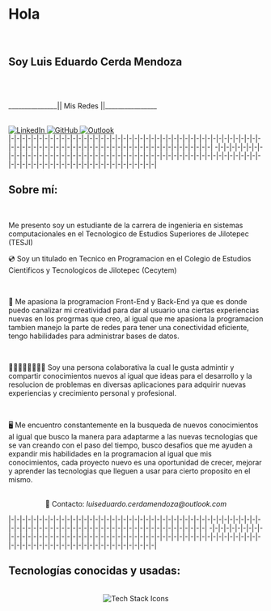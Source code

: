 <h1>Hola</h1>
          <br/>
          <h2>Soy Luis Eduardo Cerda Mendoza</h2>
          <br />
          <br />
          <div className="social-links" style={{ display: 'flex', justifyContent: 'center', gap: '10px' }}>
            <p>_______________|| Mis Redes ||________________ </p>
          </div>
          <br />
          <div className="social-links" style={{ display: 'flex', justifyContent: 'center', gap: '10px' }}>
            <a href="https://www.linkedin.com/in/luis-eduardo-cerda-mendoza-8913752ba/" target="_blank" rel="noopener noreferrer">
              <img src="https://img.shields.io/badge/LinkedIn-0077B5?style=for-the-badge&logo=linkedin&logoColor=white" alt="LinkedIn" />
            </a>
            <a href="https://github.com/LuisEduardo-CerdaMendoza?tab=repositories" target="_blank" rel="noopener noreferrer">
              <img src="https://img.shields.io/badge/GitHub-181717?style=for-the-badge&logo=github&logoColor=white" alt="GitHub" />
            </a>
            <a href="mailto:luiseduardo.cerdamendoza@outlook.com" target="_blank" rel="noopener noreferrer">
              <img src="https://img.shields.io/badge/Outlook-0078D4?style=for-the-badge&logo=microsoft-outlook&logoColor=white" alt="Outlook" />
            </a>
          </div>
        </div>
      </div>
      |-|-|-|-|-|-|-|-|-|-|-|-|-|-|-|-|-|-|-|-|-|-|-|-|-|-|-|-|-|-|-|-|-|-|-|-|-|-|-|-|-|-|-|-|-|-|-|-|-|-|-|-|-|-|-|-|-|-|-|-|-|-|-|-|-|-|-|-|-|-|-|-|-|-|-|-|-|-|-|-|-|
      -|-|-|-|-|-|-|-|-|-|-|-|-|-|-|-|-|-|-|-|-|-|-|-|-|-|-|-|-|-|-|-|-|-|-|-|-|-|-|-|-|-|-|-|-|-|-|-|-|-|-|-|-|-|-|-|-|-|-|-|-|-|-|-|-|-|-|-|-|-|-|-|-|-|-|-|-|-|-|-|
      <div className="main-content">
        <h2>Sobre mí:</h2>
        <br />
        <p>
          Me presento soy un estudiante de la carrera de ingenieria en sistemas computacionales en el Tecnologico de Estudios Superiores de Jilotepec (TESJI)
          <br />
          <p >💿 Soy un titulado en Tecnico en Programacion en el Colegio de Estudios Cientificos y Tecnologicos de Jilotepec (Cecytem)</p>
          <br />
          <p >📔 Me apasiona la programacion Front-End y Back-End ya que es donde puedo canalizar mi creatividad para dar al usuario una ciertas experiencias nuevas
            en los progrmas que creo, al igual que me apasiona la programacion tambien manejo la parte de redes para tener una conectividad eficiente, tengo habilidades para
            administrar bases de datos.
          </p>
          <br />
          <p >👨🏼‍🧑🏼‍🧒🏼‍👦🏼 Soy una persona colaborativa la cual le gusta admintir y compartir conocimientos nuevos al igual que ideas para el desarrollo y la resolucion de problemas
            en diversas aplicaciones para adquirir nuevas experiencias y crecimiento personal y profesional.
          </p>
          <br />
          <p >🖥️ Me encuentro constantemente en la busqueda de nuevos conocimientos al igual que busco la manera para adaptarme a las nuevas tecnologias que se van creando 
            con el paso del tiempo, busco desafios que me ayuden a expandir mis habilidades en la programacion al igual que mis conocimientos, cada proyecto nuevo es una oportunidad
            de crecer, mejorar y aprender las tecnologias que lleguen a usar para cierto proposito en el mismo.
          </p>
          <br />
          <center> 📱 Contacto: <i>luiseduardo.cerdamendoza@outlook.com</i> </center>
        </p>
        |-|-|-|-|-|-|-|-|-|-|-|-|-|-|-|-|-|-|-|-|-|-|-|-|-|-|-|-|-|-|-|-|-|-|-|-|-|-|-|-|-|-|-|-|-|-|-|-|-|-|-|-|-|-|-|-|-|-|-|-|-|-|-|-|-|-|-|-|-|-|-|-|-|-|-|-|-|-|-|-|
        -|-|-|-|-|-|-|-|-|-|-|-|-|-|-|-|-|-|-|-|-|-|-|-|-|-|-|-|-|-|-|-|-|-|-|-|-|-|-|-|-|-|-|-|-|-|-|-|-|-|-|-|-|-|-|-|-|-|-|-|-|-|-|-|-|-|-|-|-|-|-|-|-|-|-|-|-|-|-|-|-|
        <h2>Tecnologías conocidas y usadas:</h2>
        <br />
        <center>
        <div className="tech-icons">
          <img src="https://skillicons.dev/icons?i=androidstudio,windows,angular,aws,bootstrap,c,cs,cpp,java,php,dart,flask,flutter,py,css,html,react,js,nodejs,mysql,sqlite,firebase,git,github,postman,vscode,visualstudio,linux,figma,vite,docker,kotlin,powershell,kali,ubuntu,django,arduino,npm,tailwind,raspberrypi,ps&perline=12" alt="Tech Stack Icons" />
        </div>
        </center>
        <br/>
      </div>
